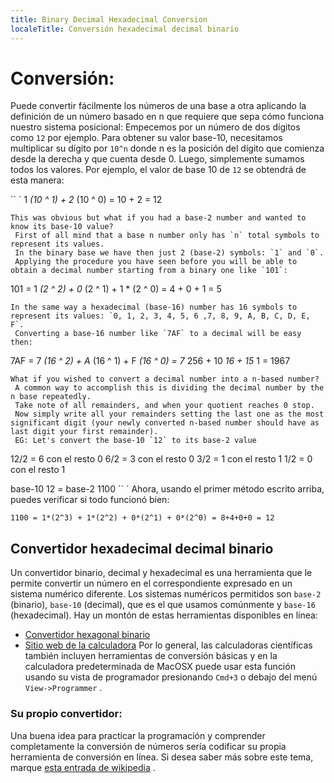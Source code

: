 ```yaml
---
title: Binary Decimal Hexadecimal Conversion
localeTitle: Conversión hexadecimal decimal binario
---
```

# Conversión:

Puede convertir fácilmente los números de una base a otra aplicando la definición de un número basado en n que requiere que sepa cómo funciona nuestro sistema posicional: Empecemos por un número de dos dígitos como `12` por ejemplo. Para obtener su valor base-10, necesitamos multiplicar su dígito por `10^n` donde n es la posición del dígito que comienza desde la derecha y que cuenta desde 0. Luego, simplemente sumamos todos los valores. Por ejemplo, el valor de base 10 de `12` se obtendrá de esta manera:

\`\` \` 1 _(10 ^ 1) + 2_ (10 ^ 0) = 10 + 2 = 12
```
This was obvious but what if you had a base-2 number and wanted to know its base-10 value? 
 First of all mind that a base n number only has `n` total symbols to represent its values. 
 In the binary base we have then just 2 (base-2) symbols: `1` and `0`. 
 Applying the procedure you have seen before you will be able to obtain a decimal number starting from a binary one like `101`: 
```

101 = 1 _(2 ^ 2) + 0_ (2 ^ 1) + 1 \* (2 ^ 0) = 4 + 0 + 1 = 5
```
In the same way a hexadecimal (base-16) number has 16 symbols to represent its values: `0, 1, 2, 3, 4, 5, 6 ,7, 8, 9, A, B, C, D, E, F`. 
 Converting a base-16 number like `7AF` to a decimal will be easy then: 
```

7AF = 7 _(16 ^ 2) + A_ (16 ^ 1) + F _(16 ^ 0) = 7_ 256 + 10 _16 + 15_ 1 = 1967
```
What if you wished to convert a decimal number into a n-based number? 
 A common way to accomplish this is dividing the decimal number by the n base repeatedly. 
 Take note of all remainders, and when your quotient reaches 0 stop. 
 Now simply write all your remainders setting the last one as the most significant digit (your newly converted n-based number should have as last digit your first remainder). 
 EG: Let's convert the base-10 `12` to its base-2 value 
```

12/2 = 6 con el resto 0 6/2 = 3 con el resto 0 3/2 = 1 con el resto 1 1/2 = 0 con el resto 1

base-10 12 = base-2 1100 \`\` \` Ahora, usando el primer método escrito arriba, puedes verificar si todo funcionó bien:

`1100 = 1*(2^3) + 1*(2^2) + 0*(2^1) + 0*(2^0) = 8+4+0+0 = 12`

## Convertidor hexadecimal decimal binario

Un convertidor binario, decimal y hexadecimal es una herramienta que le permite convertir un número en el correspondiente expresado en un sistema numérico diferente. Los sistemas numéricos permitidos son `base-2` (binario), `base-10` (decimal), que es el que usamos comúnmente y `base-16` (hexadecimal). Hay un montón de estas herramientas disponibles en línea:

*   [Convertidor hexagonal binario](www.binaryhexconverter.com/)
*   [Sitio web de la calculadora](http://www.calculator.net/) Por lo general, las calculadoras científicas también incluyen herramientas de conversión básicas y en la calculadora predeterminada de MacOSX puede usar esta función usando su vista de programador presionando `Cmd+3` o debajo del menú `View->Programmer` .

### Su propio convertidor:

Una buena idea para practicar la programación y comprender completamente la conversión de números sería codificar su propia herramienta de conversión en línea. Si desea saber más sobre este tema, marque [esta entrada de wikipedia](https://en.wikipedia.org/wiki/Positional_notation) .